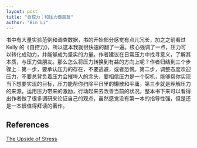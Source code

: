 ```yaml
---
layout: post
title: "自控力：和压力做朋友"
author: "Bin Li"
---
```




书中有大量实验范例和调查数据，书的开始部分感觉有点儿冗长，加之之前看过 Kelly 的《自控力》，所以这本我就很快速的翻了一遍。核心强调了一点，压力可以转化成动力，并能够成为坚实的力量。作者建议在日常压力中找寻意义，了解其本质，与压力做朋友。那么怎么将压力转换到有益的方向上呢？作者归结到三个步骤上：第一步，要承认压力的存在，不要逃避，或者恐慌。第二步，调整态度欢迎压力，不要总背负着压力会摧垮人的念头，要相信压力是一个契机，能够帮你实现当下想要实现的目标，压力能帮你扫除平日里的懒散和平庸。第三步就是理解压力的来源，运用压力带来的激励，行动起来去改善当前的状况。整本书下来可以看得出作者做了很多调研来论证自己的观点，虽然感觉没有第一本的指导性强，但是还是一本很值得拜读的著作。



## References

[The Upside of Stress](https://book.douban.com/subject/26733302/)